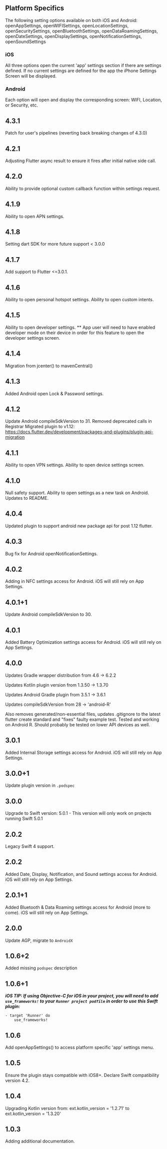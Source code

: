 ## Platform Specifics
The following setting options available on both iOS and Android: openAppSettings, openWIFISettings, openLocationSettings, openSecuritySettings, openBluetoothSettings, openDataRoamingSettings, openDateSettings, openDisplaySettings, openNotificationSettings, openSoundSettings

### iOS
All three options open the current 'app' settings section if there are settings defined.  If no current settings are defined for the app the iPhone Settings Screen will be displayed.

### Android
Each option will open and display the corresponding screen: WIFI, Location, or Security, etc.

## 4.3.1
Patch for user's pipelines (reverting back breaking changes of 4.3.0)

## 4.2.1
Adjusting Flutter async result to ensure it fires after initial native side call.

## 4.2.0
Ability to provide optional custom callback function within settings request.

## 4.1.9
Ability to open APN settings.

## 4.1.8
Setting dart SDK for more future support < 3.0.0

## 4.1.7
Add support to Flutter <=3.0.1.

## 4.1.6
Ability to open personal hotspot settings.
Ability to open custom intents.

## 4.1.5
Ability to open developer settings.  ** App user will need to have enabled developer mode on their device in order for this feature to open the developer settings screen.

## 4.1.4
Migration from jcenter() to mavenCentral()

## 4.1.3
Added Android open Lock & Password settings.

## 4.1.2
Update Android compileSdkVersion to 31.
Removed deprecated calls in Registrar
Migrated plugin to v1.12: https://docs.flutter.dev/development/packages-and-plugins/plugin-api-migration

## 4.1.1
Ability to open VPN settings.
Ability to open device settings screen.

## 4.1.0
Null safety support.
Ability to open settings as a new task on Android.
Updates to README.

## 4.0.4
Updated plugin to support android new package api for post 1.12 flutter.

## 4.0.3
Bug fix for Android openNotificationSettings.

## 4.0.2
Adding in NFC settings access for Android. iOS will still rely on App Settings.

## 4.0.1+1
Update Android compileSdkVersion to 30.

## 4.0.1
Added Battery Optimization settings access for Android.  iOS will still rely on App Settings.

## 4.0.0
Updates Gradle wrapper distribution from 4.6 -> 6.2.2

Updates Kotlin plugin version from 1.3.50 -> 1.3.70

Updates Android Gradle plugin from 3.5.1 -> 3.6.1

Updates compileSdkVersion from 28 -> 'android-R'

Also removes generated/non-essential files, updates .gitignore to the latest flutter create standard and "fixes" faulty example test. Tested and working on Android R. Should probably be tested on lower API devices as well.

## 3.0.1
Added Internal Storage settings access for Android.  iOS will still rely on App Settings.

## 3.0.0+1
Update plugin version in `.podspec`

## 3.0.0
Upgrade to Swift version: 5.0.1 - This version will only work on projects running Swift 5.0.1

## 2.0.2
Legacy Swift 4 support.

## 2.0.2
Added Date, Display, Notification, and Sound settings access for Android.  iOS will still rely on App Settings.

## 2.0.1+1
Added Bluetooth & Data Roaming settings access for Android (more to come).  iOS will still rely on App Settings.

## 2.0.0
Update AGP, migrate to `AndroidX`

## 1.0.6+2
Added missing `podspec` description

## 1.0.6+1
  ***iOS TIP: If using Objective-C for iOS in your project, you will need to add `use_frameworks!` to your `Runner project podfile` in order to use this Swift plugin:***
    
    - target 'Runner' do
        use_frameworks!

## 1.0.6

Add openAppSettings() to access platform specific 'app' settings menu.

## 1.0.5

Ensure the plugin stays compatible with iOS8+.
Declare Swift compatibility version 4.2.

## 1.0.4

Upgrading Kotlin version from: ext.kotlin_version = '1.2.71' to ext.kotlin_version = '1.3.20'


## 1.0.3

Adding additional documentation.
